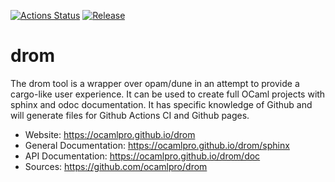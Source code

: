 
[![Actions Status](https://github.com/ocamlpro/drom/workflows/Main%20Workflow/badge.svg)](https://github.com/ocamlpro/drom/actions)
[![Release](https://img.shields.io/github/release/ocamlpro/drom.svg)](https://github.com/ocamlpro/drom/releases)

# drom

The drom tool is a wrapper over opam/dune in an attempt to provide a cargo-like
user experience. It can be used to create full OCaml projects with
sphinx and odoc documentation. It has specific knowledge of Github and
will generate files for Github Actions CI and Github pages.


* Website: https://ocamlpro.github.io/drom
* General Documentation: https://ocamlpro.github.io/drom/sphinx
* API Documentation: https://ocamlpro.github.io/drom/doc
* Sources: https://github.com/ocamlpro/drom
